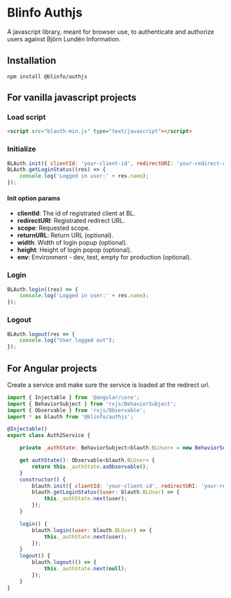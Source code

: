 # Blinfo Authjs 
A javascript library, meant for browser use, to authenticate and authorize users against Björn Lundén Information.

## Installation
```
npm install @blinfo/authjs
```

## For vanilla javascript projects
### Load script 
```html
<script src="blauth-min.js" type="text/javascript"></script>
```

### Initialize
```javascript
BLAuth.init({ clientId: 'your-client-id', redirectURI: 'your-redirect-url', scope: 'requested-scope'});
BLAuth.getLoginStatus((res) => {
    console.log('Logged in user:' + res.name);
});
```

#### Init option params

* __clientId__: The id of registrated client at BL.
* __redirectURI__: Registrated redirect URL.
* __scope__: Requested scope. 
* __returnURL__: Return URL (optional). 
* __width__: Width of login popup (optional).
* __height__: Height of login popop (optional).
* __env__: Environment - dev, test, empty for production (optional).


### Login
```javascript
BLAuth.login((res) => {
    console.log('Logged in user:' + res.name);
});
```


### Logout
```javascript
BLAuth.logout(res => {
    console.log("User logged out");
});
```

## For Angular projects
Create a service and make sure the service is loaded at the redirect url.

```javascript
import { Injectable } from '@angular/core';
import { BehaviorSubject } from 'rxjs/BehaviorSubject';
import { Observable } from 'rxjs/Observable';
import * as blauth from '@blinfo/authjs';

@Injectable()
export class Auth2Service {

    private _authState: BehaviorSubject<blauth.BLUser> = new BehaviorSubject(null);

    get authState(): Observable<blauth.BLUser> {
        return this._authState.asObservable();
    }
    constructor() {
        blauth.init({ clientId: 'your-client-id', redirectURI: 'your-redirect-url', scope: 'requested-scope' });
        blauth.getLoginStatus((user: blauth.BLUser) => {
            this._authState.next(user);
        });
    }

    login() {
        blauth.login((user: blauth.BLUser) => {
            this._authState.next(user);
        });
    }
    logout() {
        blauth.logout(() => {
            this._authState.next(null);
        });
    }
}
```

